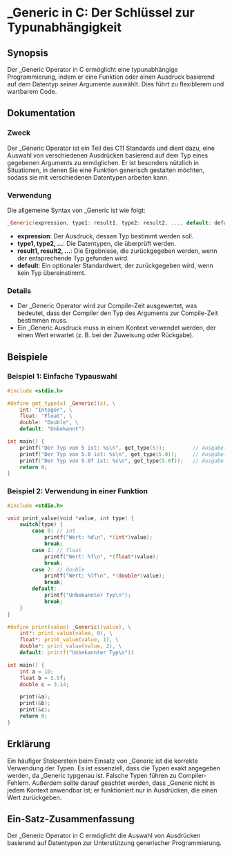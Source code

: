 <!--
Meta Description: # _Generic in C: Der Schlüssel zur Typunabhängigkeit ## Synopsis Der _Generic Operator in C ermöglicht eine typunabhängige Programmierung, indem er ei...
Meta Keywords: der, _generic, ist, typ, die
-->

# _Generic in C: Der Schlüssel zur Typunabhängigkeit

## Synopsis
Der _Generic Operator in C ermöglicht eine typunabhängige Programmierung, indem er eine Funktion oder einen Ausdruck basierend auf dem Datentyp seiner Argumente auswählt. Dies führt zu flexiblerem und wartbarem Code.

## Dokumentation

### Zweck
Der _Generic Operator ist ein Teil des C11 Standards und dient dazu, eine Auswahl von verschiedenen Ausdrücken basierend auf dem Typ eines gegebenen Arguments zu ermöglichen. Er ist besonders nützlich in Situationen, in denen Sie eine Funktion generisch gestalten möchten, sodass sie mit verschiedenen Datentypen arbeiten kann.

### Verwendung
Die allgemeine Syntax von _Generic ist wie folgt:

```c
_Generic(expression, type1: result1, type2: result2, ..., default: default_result)
```

- **expression**: Der Ausdruck, dessen Typ bestimmt werden soll.
- **type1, type2, ...**: Die Datentypen, die überprüft werden.
- **result1, result2, ...**: Die Ergebnisse, die zurückgegeben werden, wenn der entsprechende Typ gefunden wird.
- **default**: Ein optionaler Standardwert, der zurückgegeben wird, wenn kein Typ übereinstimmt.

### Details
- Der _Generic Operator wird zur Compile-Zeit ausgewertet, was bedeutet, dass der Compiler den Typ des Arguments zur Compile-Zeit bestimmen muss.
- Ein _Generic Ausdruck muss in einem Kontext verwendet werden, der einen Wert erwartet (z. B. bei der Zuweisung oder Rückgabe).

## Beispiele

### Beispiel 1: Einfache Typauswahl
```c
#include <stdio.h>

#define get_type(x) _Generic((x), \
    int: "Integer", \
    float: "Float", \
    double: "Double", \
    default: "Unbekannt")

int main() {
    printf("Der Typ von 5 ist: %s\n", get_type(5));         // Ausgabe: Integer
    printf("Der Typ von 5.0 ist: %s\n", get_type(5.0));     // Ausgabe: Double
    printf("Der Typ von 5.0f ist: %s\n", get_type(5.0f));   // Ausgabe: Float
    return 0;
}
```

### Beispiel 2: Verwendung in einer Funktion
```c
#include <stdio.h>

void print_value(void *value, int type) {
    switch(type) {
        case 0: // int
            printf("Wert: %d\n", *(int*)value);
            break;
        case 1: // float
            printf("Wert: %f\n", *(float*)value);
            break;
        case 2: // double
            printf("Wert: %lf\n", *(double*)value);
            break;
        default:
            printf("Unbekannter Typ\n");
            break;
    }
}

#define print(value) _Generic((value), \
    int*: print_value(value, 0), \
    float*: print_value(value, 1), \
    double*: print_value(value, 2), \
    default: printf("Unbekannter Typ\n"))

int main() {
    int a = 10;
    float b = 5.5f;
    double c = 3.14;

    print(&a);
    print(&b);
    print(&c);
    return 0;
}
```

## Erklärung
Ein häufiger Stolperstein beim Einsatz von _Generic ist die korrekte Verwendung der Typen. Es ist essenziell, dass die Typen exakt angegeben werden, da _Generic typgenau ist. Falsche Typen führen zu Compiler-Fehlern. Außerdem sollte darauf geachtet werden, dass _Generic nicht in jedem Kontext anwendbar ist; er funktioniert nur in Ausdrücken, die einen Wert zurückgeben.

## Ein-Satz-Zusammenfassung
Der _Generic Operator in C ermöglicht die Auswahl von Ausdrücken basierend auf Datentypen zur Unterstützung generischer Programmierung.